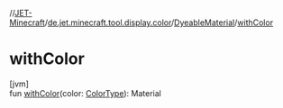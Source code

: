 //[JET-Minecraft](../../../index.md)/[de.jet.minecraft.tool.display.color](../index.md)/[DyeableMaterial](index.md)/[withColor](with-color.md)

# withColor

[jvm]\
fun [withColor](with-color.md)(color: [ColorType](../-color-type/index.md)): Material
